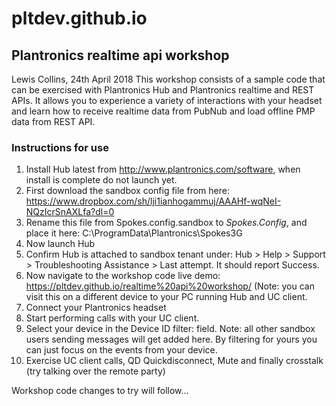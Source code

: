 # pltdev.github.io
## Plantronics realtime api workshop
Lewis Collins, 24th April 2018
This workshop consists of a sample code that can be exercised with Plantronics Hub and Plantronics realtime and REST APIs.
It allows you to experience a variety of interactions with your headset and learn how to receive realtime data from PubNub and load offline PMP data from REST API.
### Instructions for use
1. Install Hub latest from http://www.plantronics.com/software, when install is complete do not launch yet.
2. First download the sandbox config file from here: https://www.dropbox.com/sh/lji1ianhogammuj/AAAHf-wqNeI-NQzIcrSnAXLfa?dl=0 
3. Rename this file from Spokes.config.sandbox to *Spokes.Config*, and place it here: C:\ProgramData\Plantronics\Spokes3G
4. Now launch Hub
5. Confirm Hub is attached to sandbox tenant under: Hub > Help > Support > Troubleshooting Assistance > Last attempt. It should report Success.
6. Now navigate to the workshop code live demo: https://pltdev.github.io/realtime%20api%20workshop/ (Note: you can visit this on a different device to your PC running Hub and UC client.
7. Connect your Plantronics headset
8. Start performing calls with your UC client.
9. Select your device in the Device ID filter: field. Note: all other sandbox users sending messages will get added here. By filtering for yours you can just focus on the events from your device.
10. Exercise UC client calls, QD Quickdisconnect, Mute and finally crosstalk (try talking over the remote party)

Workshop code changes to try will follow...
